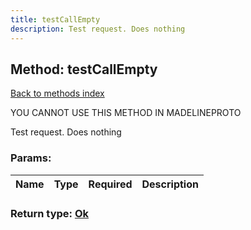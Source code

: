 ```yaml
---
title: testCallEmpty
description: Test request. Does nothing
---
```

## Method: testCallEmpty  
[Back to methods index](index.md)


YOU CANNOT USE THIS METHOD IN MADELINEPROTO


Test request. Does nothing

### Params:

| Name     |    Type       | Required | Description |
|----------|---------------|----------|-------------|


### Return type: [Ok](../types/Ok.md)

